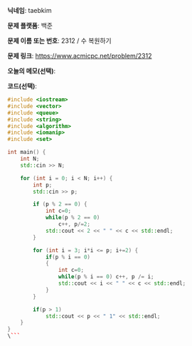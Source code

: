 **닉네임**: taebkim

**문제 플랫폼**: 백준

**문제 이름 또는 번호**: 2312 / 수 복원하기

**문제 링크**: https://www.acmicpc.net/problem/2312

**오늘의 메모(선택)**: 

**코드(선택)**: 

```c++
#include <iostream>
#include <vector>
#include <queue>
#include <string>
#include <algorithm>
#include <iomanip>
#include <set>

int main() {
    int N;
    std::cin >> N;

    for (int i = 0; i < N; i++) {
        int p;
        std::cin >> p;

        if (p % 2 == 0) {
            int c=0;
            while(p % 2 == 0)
                c++, p/=2;
            std::cout << 2 << " " << c << std::endl;
        }

        for (int i = 3; i*i <= p; i+=2) {
            if(p % i == 0)
            {
                int c=0;
                while(p % i == 0) c++, p /= i;
                std::cout << i << " " << c << std::endl;
            }
        }

        if(p > 1)
            std::cout << p << " 1" << std::endl;
    }
}
\```